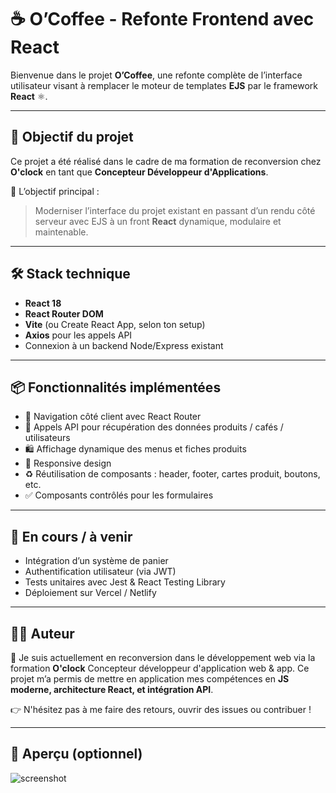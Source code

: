 # ☕ O’Coffee - Refonte Frontend avec React

Bienvenue dans le projet **O’Coffee**, une refonte complète de l’interface utilisateur visant à remplacer le moteur de templates **EJS** par le framework **React** ⚛️.

---

## 🚀 Objectif du projet

Ce projet a été réalisé dans le cadre de ma formation de reconversion chez **O'clock** en tant que **Concepteur Développeur d'Applications**.

🎯 L’objectif principal :
> Moderniser l’interface du projet existant en passant d’un rendu côté serveur avec EJS à un front **React** dynamique, modulaire et maintenable.

---

## 🛠️ Stack technique

- **React 18**
- **React Router DOM**
- **Vite** (ou Create React App, selon ton setup)
- **Axios** pour les appels API
- Connexion à un backend Node/Express existant

---

## 📦 Fonctionnalités implémentées

- 🧭 Navigation côté client avec React Router
- 🔄 Appels API pour récupération des données produits / cafés / utilisateurs
- 🛍️ Affichage dynamique des menus et fiches produits
- 📱 Responsive design
- ♻️ Réutilisation de composants : header, footer, cartes produit, boutons, etc.
- ✅ Composants contrôlés pour les formulaires

---

## 🧪 En cours / à venir

- Intégration d’un système de panier
- Authentification utilisateur (via JWT)
- Tests unitaires avec Jest & React Testing Library
- Déploiement sur Vercel / Netlify

---

## 🧑‍💻 Auteur

👋 Je suis actuellement en reconversion dans le développement web via la formation **O'clock** Concepteur développeur d'application web & app.
Ce projet m’a permis de mettre en application mes compétences en **JS moderne, architecture React, et intégration API**.

👉 N'hésitez pas à me faire des retours, ouvrir des issues ou contribuer !

---

## 📸 Aperçu (optionnel)

![screenshot](./public/images/screenshot.png)

